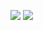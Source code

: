 
![](https://github-readme-stats.vercel.app/api?username=davesagraf&show=reviews,discussions_started,discussions_answered,prs_merged,prs_merged_percentage&theme=dark)
![](https://github-readme-stats.vercel.app/api/top-langs/?username=davesagraf&theme=dark)
